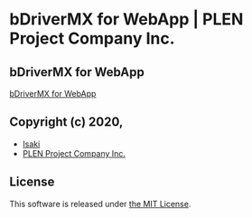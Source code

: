 ﻿bDriverMX for WebApp | PLEN Project Company Inc.
===============================================================================

## bDriverMX for WebApp

[bDriverMX for WebApp](https://plenprojectcompany.github.io/bDriverMX-webapp/)

## Copyright (c) 2020,
- [Isaki](https://github.com/IsakiMatsubara)
- [PLEN Project Company Inc.](https://plen.jp)

## License
This software is released under [the MIT License](http://opensource.org/licenses/mit-license.php).
